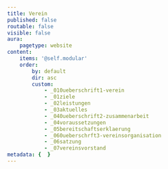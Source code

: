 ```yaml
---
title: Verein
published: false
routable: false
visible: false
aura:
    pagetype: website
content:
    items: '@self.modular'
    order:
        by: default
        dir: asc
        custom:
            - _010ueberschrift1-verein
            - _01ziele
            - _02leistungen
            - _03aktuelles
            - _040ueberschrift2-zusammenarbeit
            - _04voraussetzungen
            - _05bereitschaftserklaerung
            - _060ueberschrft3-vereinsorganisation
            - _06satzung
            - _07vereinsvorstand
metadata: {  }
---
```


